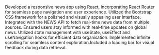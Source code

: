 Developed a responsive news app using React, incorporating React Router for seamless page navigation and user experience.
Utilized the Bootstrap CSS framework for a polished and visually appealing user interface.
Integrated with the NEWS API to fetch real-time news data from multiple sources. Ensured users stay informed with real-time updates on global news. 
Utilized state management with useState, useEffect and useNavigation hooks for efficient data organisation.
Implemented infinite scrolling for seamless content exploration.Included a loading bar for visual feedback during data retrieval.

